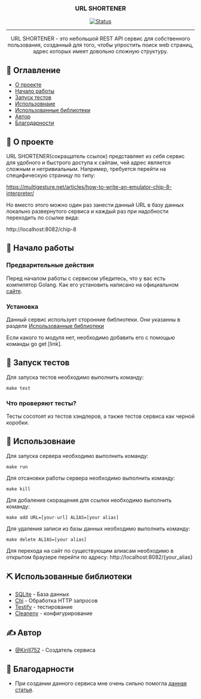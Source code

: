 <h3 align="center">URL SHORTENER</h3>

<div align="center">

[![Status](https://img.shields.io/badge/status-active-success.svg)]()

</div>

---

<p align="center"> 
URL SHORTENER - это небольшой REST API сервис для собственного пользования, созданный для того, чтобы упростить поиск web страниц, адрес которых имеет довольно сложную структуру.
    <br> 
</p>

## 📝 Оглавление

- [О проекте](#about)
- [Начало работы](#getting_started)
- [Запуск тестов](#tests)
- [Использовнаие](#usage)
- [Использованные библиотеки](#built_using)
- [Автор](#authors)
- [Благодарности](#acknowledgement)

## 🧐 О проекте <a name = "about"></a>

URL SHORTENER(сокращатель ссылок) представляет из себя сервис для удобного и быстрого доступа к сайтам, чей адрес является сложным и нетривиальным. Например, требуется перейти на специфическую страницу по типу:

https://multigesture.net/articles/how-to-write-an-emulator-chip-8-interpreter/

Но вместо этого можно один раз занести данный URL в базу данных локально развернутого сервиса и каждый раз при надобности переходить по ссылке вида:

http://localhost:8082/chip-8

## 🏁 Начало работы <a name = "getting_started"></a>

### Предварительные действия

Перед началом работы с сервисом убедитесь, что у вас есть компилятор Golang.
Как его установить написано на официальном [сайте](https://go.dev/).

### Установка

Данный сервис использует сторонние библиотеки. Они указанны в разделе 
[Использованные библиотеки](#built_using)

Если какого то модуля нет, необходимо добавить его с помощью команды go get [link].

## 🔧 Запуск тестов <a name = "tests"></a>

Для запуска тестов необходимо выполнить команду:
```
make test
```

### Что проверяют тесты?

Тесты сосотоят из тестов хэндлеров, а также тестов сервиса как черной коробки.

## 🎈 Использовнаие <a name="usage"></a>

Для запуска сервера необходимо выполнить команду:
```
make run
```
Для отсановки работы сервера необходимо выполнить команду:
```
make kill
```
Для добаления скоращения для ссылки необходимо выполнить команду:
```
make add URL=[your-url] ALIAS=[your alias]
```
Для удаления записи из базы данных необходимо выполнить команду:
```
make delete ALIAS=[your alias]
```
Для перехода на сайт по существующим алиасам необходимо в открытом браузере
перейти по адресу: http://localhost:8082/{your_alias}

## ⛏️ Использованные библиотеки <a name = "built_using"></a>

- [SQLite](https://www.sqlite.org/) - База данных
- [Chi](https://go-chi.io/#/) - Обработка HTTP запросов
- [Testify](https://pkg.go.dev/github.com/stretchr/testify) - тестирование
- [Cleanenv](https://pkg.go.dev/github.com/ilyakaznacheev/cleanenv) - конфигурирование

## ✍️ Автор <a name = "authors"></a>

- [@Kirill752](https://github.com/Kirill752) - Создатель сервиса


## 🎉 Благодарности <a name = "acknowledgement"></a>

- При создании данного сервиса мне очень сильно помогла [данная статья](https://habr.com/ru/companies/selectel/articles/747738/).
